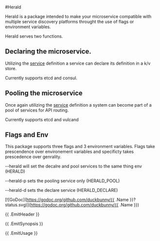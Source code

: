 #Herald

Herald is a package intended to make your microservice compatible with multiple service discovery platforms throught the use of flags or environment variables.

Herald serves two functions.

## Declaring the microservice.

Utilizing the [service](https://github.com/duckbunny/service) definition a service can declare its definition in a k/v store.

Currently supports etcd and consul.

## Pooling the microservice

Once again utilizing the [service](https://github.com/duckbunny/service) definition a system can become part of a pool of services for API routing.

Currently supports etcd and vulcand

## Flags and Env

This package supports three flags and 3 environment variables.  Flags take prescendence over environement variables and specificty takes prescedence over genrality.

--herald	will set the decalre and pool services to the same thing env (HERALD)

--herald-p	sets the pooling service only (HERALD_POOL)

--herald-d	sets the declare service (HERALD_DECLARE)

[![GoDoc](https://godoc.org/github.com/duckbunny/{{ .Name }}?status.svg)](https://godoc.org/github.com/duckbunny/{{ .Name }})


{{ .EmitHeader }}

{{ .EmitSynopsis }}


{{ .EmitUsage }}


